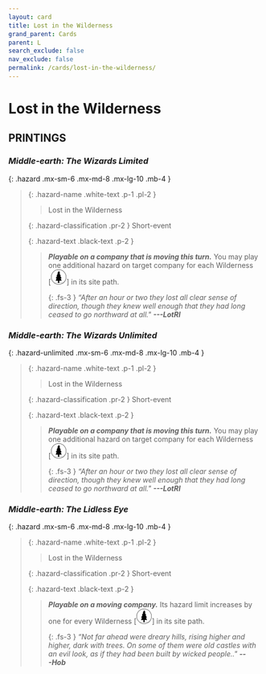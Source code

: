 ```yaml
---
layout: card
title: Lost in the Wilderness
grand_parent: Cards
parent: L
search_exclude: false
nav_exclude: false
permalink: /cards/lost-in-the-wilderness/
---
```


# Lost in the Wilderness


## PRINTINGS


### _Middle-earth: The Wizards Limited_

{: .hazard .mx-sm-6 .mx-md-8 .mx-lg-10 .mb-4 }
> {: .hazard-name .white-text .p-1 .pl-2 }
> > <div class="hazard-mp"></div>
> > <div class="card-name">Lost in the Wilderness</div>
>
> {: .hazard-classification .pr-2 }
> Short-event
>
> {: .hazard-text .black-text .p-2 }
> > ***Playable on a company that is moving this turn.*** You may play one additional hazard on target company for each Wilderness <nobr>[<img src="/assets/images/wilderness.svg">]</nobr> in its site path. 
> > 
> > {: .fs-3 } 
> > _“After an hour or two they lost all clear sense of direction, though they knew well enough that they had long ceased to go northward at all."_ ***---&#65279;LotRI*** 
>



### _Middle-earth: The Wizards Unlimited_

{: .hazard-unlimited .mx-sm-6 .mx-md-8 .mx-lg-10 .mb-4 }
> {: .hazard-name .white-text .p-1 .pl-2 }
> > <div class="hazard-mp"></div>
> > <div class="card-name">Lost in the Wilderness</div>
>
> {: .hazard-classification .pr-2 }
> Short-event
>
> {: .hazard-text .black-text .p-2 }
> > ***Playable on a company that is moving this turn.*** You may play one additional hazard on target company for each Wilderness <nobr>[<img src="/assets/images/wilderness.svg">]</nobr> in its site path. 
> > 
> > {: .fs-3 } 
> > _“After an hour or two they lost all clear sense of direction, though they knew well enough that they had long ceased to go northward at all."_ ***---&#65279;LotRI*** 
>

### _Middle-earth: The Lidless Eye_

{: .hazard .mx-sm-6 .mx-md-8 .mx-lg-10 .mb-4 }
> {: .hazard-name .white-text .p-1 .pl-2 }
> > <div class="hazard-mp"></div>
> > <div class="card-name">Lost in the Wilderness</div>
>
> {: .hazard-classification .pr-2 }
> Short-event
>
> {: .hazard-text .black-text .p-2 }
> > ***Playable on a moving company.*** Its hazard limit increases by one for every Wilderness <nobr>[<img src="/assets/images/wilderness.svg">]</nobr> in its site path. 
> > 
> > {: .fs-3 } 
> > _“Not far ahead were dreary hills, rising higher and higher, dark with trees. On some of them were old castles with an evil look, as if they had been built by wicked people.."_ ***---&#65279;Hob*** 
>


